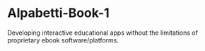 # Alpabetti-Book-1
Developing interactive educational apps without the limitations of proprietary ebook software/platforms.
